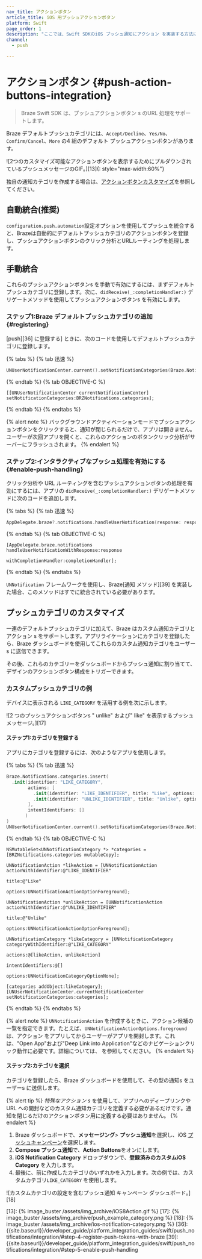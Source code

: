 ```yaml
---
nav_title: アクションボタン
article_title: iOS 用プッシュアクションボタン
platform: Swift
page_order: 1
description: "ここでは、Swift SDKのiOS プッシュ通知にアクション を実装する方法について説明します。"
channel:
  - push

---
```


# アクションボタン {#push-action-buttons-integration}

> Braze Swift SDK は、プッシュアクションボタン s のURL 処理をサポートします。 

Braze デフォルトプッシュカテゴリには、`Accept/Decline`、`Yes/No`、`Confirm/Cancel`、`More` の4 組のデフォルト プッシュアクションボタンがあります。 

![2つのカスタマイズ可能なアクションボタンを表示するためにプルダウンされているプッシュメッセージのGIF。][13]{: style="max-width:60%"}

独自の通知カテゴリを作成する場合は、[アクションボタンカスタマイズ](#push-category-customization)を参照してください。

## 自動統合(推奨)

`configuration.push.automation`設定オプションを使用してプッシュを統合すると、Brazeは自動的にデフォルトプッシュカテゴリのアクションボタンを登録し、プッシュアクションボタンのクリック分析とURLルーティングを処理します。

## 手動統合

これらのプッシュアクションボタンs を手動で有効にするには、まずデフォルトプッシュカテゴリに登録します。次に、`didReceive(_:completionHandler:)` デリゲートメソッドを使用してプッシュアクションボタンs を有効にします。

### ステップ1:Braze デフォルトプッシュカテゴリの追加 {#registering}

\[push][36] に登録する] ときに、次のコードを使用してデフォルトプッシュカテゴリに登録します。

{% tabs %}
{% tab 迅速 %}

```swift
UNUserNotificationCenter.current().setNotificationCategories(Braze.Notifications.categories)
```

{% endtab %}
{% tab OBJECTIVE-C %}

```objc
[[UNUserNotificationCenter currentNotificationCenter] setNotificationCategories:BRZNotifications.categories];
```

{% endtab %}
{% endtabs %}

{% alert note %}
バックグラウンドアクティベーションモードでプッシュアクションボタンをクリックすると、通知が閉じられるだけで、アプリは開きません。ユーザーが次回アプリを開くと、これらのアクションのボタンクリック分析がサーバーにフラッシュされます。
{% endalert %}

### ステップ2:インタラクティブなプッシュ処理を有効にする {#enable-push-handling}

クリック分析や URL ルーティングを含むプッシュアクションボタンの処理を有効にするには、アプリの `didReceive(_:completionHandler:)` デリゲートメソッドに次のコードを追加します。

{% tabs %}
{% tab 迅速 %}

```swift
AppDelegate.braze?.notifications.handleUserNotification(response: response, withCompletionHandler: completionHandler)
```

{% endtab %}
{% tab OBJECTIVE-C %}

```objc
[AppDelegate.braze.notifications handleUserNotificationWithResponse:response
                                              withCompletionHandler:completionHandler];
```

{% endtab %}
{% endtabs %}

`UNNotification` フレームワークを使用し、Braze[通知 メソッド][39] を実装した場合、このメソッドはすでに統合されている必要があります。 

## プッシュカテゴリのカスタマイズ

一連のデフォルトプッシュカテゴリに加えて、Braze はカスタム通知カテゴリとアクション s をサポートします。アプリライケーションにカテゴリを登録したら、Braze ダッシュボードを使用してこれらのカスタム通知カテゴリをユーザーs に送信できます。

その後、これらのカテゴリーをダッシュボードからプッシュ通知に割り当てて、デザインのアクションボタン構成をトリガーできます。 

### カスタムプッシュカテゴリの例

デバイスに表示される `LIKE_CATEGORY` を活用する例を次に示します。

![2 つのプッシュアクションボタンs " unlike" および" like" を表示するプッシュメッセージ。][17]

#### ステップ1:カテゴリを登録する

アプリにカテゴリを登録するには、次のようなアプリを使用します。

{% tabs %}
{% tab 迅速 %}

```swift
Braze.Notifications.categories.insert(
  .init(identifier: "LIKE_CATEGORY",
        actions: [
          .init(identifier: "LIKE_IDENTIFIER", title: "Like", options: [.foreground]),
          .init(identifier: "UNLIKE_IDENTIFIER", title: "Unlike", options: [.foreground])
        ],
        intentIdentifiers: []
       )
)
UNUserNotificationCenter.current().setNotificationCategories(Braze.Notifications.categories)
```

{% endtab %}
{% tab OBJECTIVE-C %}

```objc
NSMutableSet<UNNotificationCategory *> *categories = [BRZNotifications.categories mutableCopy];

UNNotificationAction *likeAction = [UNNotificationAction actionWithIdentifier:@"LIKE_IDENTIFIER"
                                                                        title:@"Like"
                                                                      options:UNNotificationActionOptionForeground];

UNNotificationAction *unlikeAction = [UNNotificationAction actionWithIdentifier:@"UNLIKE_IDENTIFIER"
                                                                          title:@"Unlike"
                                                                        options:UNNotificationActionOptionForeground];

UNNotificationCategory *likeCategory = [UNNotificationCategory categoryWithIdentifier:@"LIKE_CATEGORY"
                                                                              actions:@[likeAction, unlikeAction]
                                                                    intentIdentifiers:@[]
                                                                              options:UNNotificationCategoryOptionNone];

[categories addObject:likeCategory];
[UNUserNotificationCenter.currentNotificationCenter setNotificationCategories:categories];
```

{% endtab %}
{% endtabs %}

{% alert note %}
`UNNotificationAction` を作成するときに、アクション候補の一覧を指定できます。たとえば、`UNNotificationActionOptions.foreground` は、アクション をアプリしてからユーザーがアプリを開封します。これは、"Open App"および"Deep Link into Application"などのナビゲーションクリック動作に必要です。詳細については、 を参照してください。
{% endalert %}

#### ステップ2:カテゴリを選択

カテゴリを登録したら、Braze ダッシュボードを使用して、その型の通知s をユーザーs に送信します。

{% alert tip %}
_特殊なアクション s_ を使用して、アプリへのディープリンクやURL への開封などのカスタム通知カテゴリを定義する必要があるだけです。通知を閉じるだけのアクションボタン用に定義する必要はありません。
{% endalert %}

1. Braze ダッシュボードで、**メッセージング**> **プッシュ通知**を選択し、iOS [プッシュキャンペーン]({{site.baseurl}}/docs/user_guide/message_building_by_channel/push/creating_a_push_message)を選択します。
2. **Compose プッシュ通知**で、**Action Buttons**をオンにします。
3. **iOS Notification Category** ドロップダウンで、**登録済みのカスタムiOS Category** を入力します。
4. 最後に、前に作成したカテゴリのいずれかを入力します。次の例では、カスタムカテゴリ`LIKE_CATEGORY` を使用します。

![カスタムカテゴリの設定を含むプッシュ通知 キャンペーン ダッシュボード。][18]

[13]: {% image_buster /assets/img_archive/iOS8Action.gif %}
[17]: {% image_buster /assets/img_archive/push_example_category.png %}
[18]: {% image_buster /assets/img_archive/ios-notification-category.png %}
[36]: {{site.baseurl}}/developer_guide/platform_integration_guides/swift/push_notifications/integration/#step-4-register-push-tokens-with-braze
[39]: {{site.baseurl}}/developer_guide/platform_integration_guides/swift/push_notifications/integration/#step-5-enable-push-handling